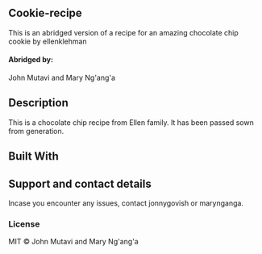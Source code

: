 ## Cookie-recipe

This is an abridged version of a recipe for an amazing chocolate  chip cookie by ellenklehman

#### Abridged by:

John Mutavi and Mary Ng'ang'a

## Description

This is a chocolate chip recipe from Ellen family. It has been passed sown from generation.

## Built With

## Support and contact details
Incase you encounter any issues, contact jonnygovish or marynganga.

### License

MIT © John Mutavi and Mary Ng'ang'a

